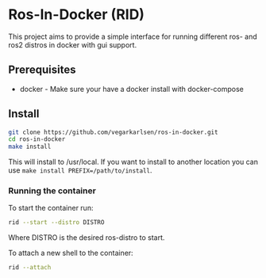 # Ros-In-Docker (RID)

This project aims to provide a simple interface for running different ros- and
ros2 distros in docker with gui support. 


## Prerequisites

- docker - Make sure your have a docker install with docker-compose

## Install

```bash
git clone https://github.com/vegarkarlsen/ros-in-docker.git
cd ros-in-docker
make install
```

This will install to /usr/local. If you want to install to another location
you can use `make install PREFIX=/path/to/install`.

### Running the container

To start the container run:

```bash
rid --start --distro DISTRO
```

Where DISTRO is the desired ros-distro to start.

To attach a new shell to the container:

```bash
rid --attach
```
